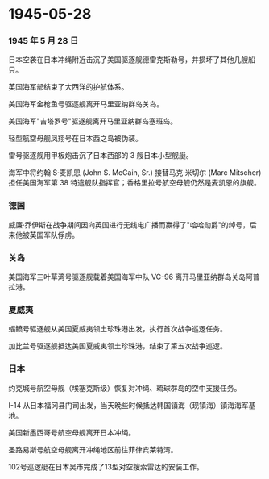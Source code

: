 # 1945-05-28

### 1945 年 5 月 28 日

日本空袭在日本冲绳附近击沉了美国驱逐舰德雷克斯勒号，并损坏了其他几艘船只。

英国海军部结束了大西洋的护航体系。

美国海军金枪鱼号驱逐舰离开马里亚纳群岛关岛。

美国海军"吉塔罗号"驱逐舰离开马里亚纳群岛塞班岛。

轻型航空母舰凤翔号在日本西之岛被伪装。

雷号驱逐舰用甲板炮击沉了日本西部的 3 艘日本小型舰艇。

海军中将约翰·S·麦凯恩 (John S. McCain, Sr.) 接替马克·米切尔 (Marc
Mitscher) 担任美国海军第 38
特遣舰队指挥官；香格里拉号航空母舰仍然是麦凯恩的旗舰。

### 德国

威廉·乔伊斯在战争期间因向英国进行无线电广播而赢得了"哈哈勋爵"的绰号，后来他被英国军队俘虏。

### 关岛

美国海军三叶草湾号驱逐舰载着美国海军中队 VC-96
离开马里亚纳群岛关岛阿普拉港。

### 夏威夷

蝠鲼号驱逐舰从美国夏威夷领土珍珠港出发，执行首次战争巡逻任务。

加比兰号驱逐舰抵达美国夏威夷领土珍珠港，结束了第五次战争巡逻。

### 日本

约克城号航空母舰（埃塞克斯级）恢复对冲绳、琉球群岛的空中支援任务。

I-14
从日本福冈县门司出发，当天晚些时候抵达韩国镇海（现镇海）镇海海军基地。

美国新墨西哥号航空母舰离开日本冲绳。

圣路易斯号航空母舰离开冲绳地区前往菲律宾莱特湾。

102号巡逻艇在日本吴市完成了13型对空搜索雷达的安装工作。